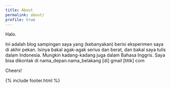 ```yaml
---
title: About
permalink: about/
profile: true
---
```


Halo.

Ini adalah blog sampingan saya yang (kebanyakan) berisi eksperimen saya di akhir pekan. Isinya bakal agak-agak serius dan berat, dan bakal saya tulis dalam Indonesia. Mungkin kadang-kadang juga dalam Bahasa Inggris. Saya bisa dikontak di nama\_depan.nama\_belakang [di] gmail [titik] com


Cheers!

{% include footer.html %}
